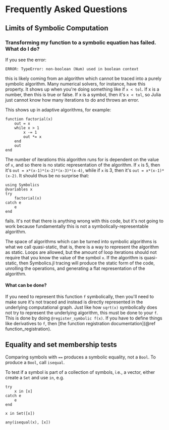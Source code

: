 # Frequently Asked Questions

## Limits of Symbolic Computation

### Transforming my function to a symbolic equation has failed. What do I do?

If you see the error:

```
ERROR: TypeError: non-boolean (Num) used in boolean context
```

this is likely coming from an algorithm which cannot be traced into a purely
symbolic algorithm. Many numerical solvers, for instance, have this property. It
shows up when you're doing something like if `x < tol`. If x is a number, then
this is true or false. If x is a symbol, then it's `x < tol`, so Julia just cannot
know how many iterations to do and throws an error.

This shows up in adaptive algorithms, for example:

```@example faq
function factorial(x)
    out = x
    while x > 1
        x -= 1
        out *= x
    end
    out
end
```

The number of iterations this algorithm runs for is dependent on the value of
`x`, and so there is no static representation of the algorithm. If `x` is 5,
then it's `out = x*(x-1)*(x-2)*(x-3)*(x-4)`, while if `x` is 3, then it's
`out = x*(x-1)*(x-2)`. It should thus be no surprise that:

```@example faq
using Symbolics
@variables x
try
    factorial(x)
catch e
    e
end
```

fails. It's not that there is anything wrong with this code, but it's not going
to work because fundamentally this is not a symbolically-representable algorithm.

The space of algorithms which can be turned into symbolic algorithms is what we
call quasi-static, that is, there is a way to represent the algorithm as static.
Loops are allowed, but the amount of loop iterations should not require that you
know the value of the symbol `x`. If the algorithm is quasi-static, then Symbolics.jl
tracing will produce the static form of the code, unrolling the operations, and
generating a flat representation of the algorithm.

#### What can be done?

If you need to represent this function `f` symbolically, then you'll need to make
sure it's not traced and instead is directly represented in the underlying
computational graph. Just like how `sqrt(x)` symbolically does not try to
represent the underlying algorithm, this must be done to your `f`. This is
done by doing `@register_symbolic f(x)`. If you have to define things like derivatives to
`f`, then [the function registration documentation](@ref function_registration).

## Equality and set membership tests

Comparing symbols with `==` produces a symbolic equality, not a `Bool`. To produce a `Bool`, call `isequal`.

To test if a symbol is part of a collection of symbols, i.e., a vector, either create a `Set` and use `in`, e.g.

```@example faq
try
    x in [x]
catch e
    e
end
```

```@example faq
x in Set([x])
```

```@example faq
any(isequal(x), [x])
```
